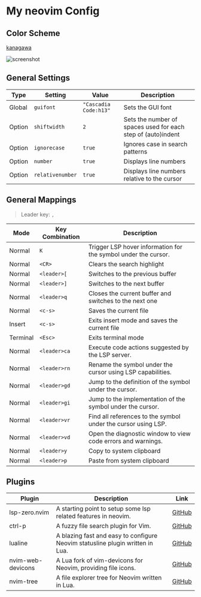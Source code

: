 # My neovim Config

## Color Scheme

[kanagawa](https://github.com/rebelot/kanagawa.nvim)

![screenshot](https://i.imgur.com/JhCthBr.png)

## General Settings

| Type | Setting | Value | Description |
|------|---------|-------|-------------|
| Global | `guifont` | `"Cascadia Code:h13"` | Sets the GUI font |
| Option | `shiftwidth` | `2` | Sets the number of spaces used for each step of (auto)indent |
| Option | `ignorecase` | `true` | Ignores case in search patterns |
| Option | `number` | `true` | Displays line numbers |
| Option | `relativenumber` | `true` | Displays line numbers relative to the cursor |

## General Mappings

> Leader key: `,`

| Mode | Key Combination | Description |
|------|-----------------|-------------|
| Normal | `K`  | Trigger LSP hover information for the symbol under the cursor. |
| Normal | `<CR>` | Clears the search highlight |
| Normal | `<leader>[` | Switches to the previous buffer |
| Normal | `<leader>]` | Switches to the next buffer |
| Normal | `<leader>q` | Closes the current buffer and switches to the next one |
| Normal | `<c-s>` | Saves the current file |
| Insert | `<c-s>` | Exits insert mode and saves the current file |
| Terminal | `<Esc>` | Exits terminal mode |
| Normal | `<leader>ca` | Execute code actions suggested by the LSP server. |
| Normal | `<leader>rn` | Rename the symbol under the cursor using LSP capabilities. |
| Normal | `<leader>gd` | Jump to the definition of the symbol under the cursor. |
| Normal | `<leader>gi` | Jump to the implementation of the symbol under the cursor. |
| Normal | `<leader>vr` | Find all references to the symbol under the cursor using LSP. |
| Normal | `<leader>vd` | Open the diagnostic window to view code errors and warnings. |
| Normal | `<leader>y` | Copy to system clipboard |
| Normal | `<leader>p` | Paste from system clipboard |


## Plugins

| Plugin | Description | Link |
|--------|-------------|------|
| lsp-zero.nvim | A starting point to setup some lsp related features in neovim. | [GitHub](https://github.com/VonHeikemen/lsp-zero.nvim) |
| ctrl-p | A fuzzy file search plugin for Vim. | [GitHub](https://github.com/kien/ctrlp.vim) |
| lualine | A blazing fast and easy to configure Neovim statusline plugin written in Lua. | [GitHub](https://github.com/nvim-lualine/lualine.nvim) |
| nvim-web-devicons | A Lua fork of vim-devicons for Neovim, providing file icons. | [GitHub](https://github.com/nvim-tree/nvim-web-devicons) |
| nvim-tree | A file explorer tree for Neovim written in Lua. | [GitHub](https://github.com/nvim-tree/nvim-tree.lua) |

